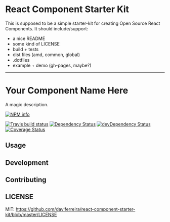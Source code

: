 # React Component Starter Kit

This is supposed to be a simple starter-kit for creating Open Source React
Components. It should include/support:

* a nice README
* some kind of LICENSE
* build + tests
* dist files (amd, common, global)
* .dotfiles
* example + demo (gh-pages, maybe?)

---

# Your Component Name Here

A magic description.

[![NPM info](https://nodei.co/npm/react-component-starter-kit.png?downloads=true)](https://www.npmjs.com/package/react-component-starter-kit)

[![Travis build status](https://travis-ci.org/daviferreira/react-component-starter-kit.svg?branch=master)](https://travis-ci.org/daviferreira/react-component-starter-kit)
[![Dependency Status](https://david-dm.org/daviferreira/react-component-starter-kit.svg)](https://david-dm.org/daviferreira/react-component-starter-kit)
[![devDependency Status](https://david-dm.org/daviferreira/react-component-starter-kit/dev-status.svg)](https://david-dm.org/daviferreira/react-component-starter-kit#info=devDependencies)
[![Coverage Status](https://coveralls.io/repos/daviferreira/react-component-starter-kit/badge.svg?branch=master&service=github)](https://coveralls.io/github/daviferreira/react-component-starter-kit?branch=master)

## Usage

## Development

## Contributing

## LICENSE

MIT: https://github.com/daviferreira/react-component-starter-kit/blob/master/LICENSE
